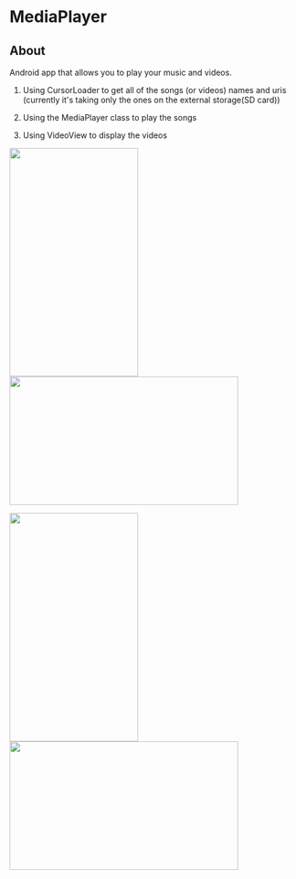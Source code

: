 # MediaPlayer

## About

Android app that allows you to play your music and videos.

1) Using CursorLoader to get all of the songs (or videos) names and uris (currently it's taking only the ones on the external storage(SD card))

2) Using the MediaPlayer class to play the songs

3) Using VideoView to display the videos

 <img src="https://cloud.githubusercontent.com/assets/26404463/24548743/cfb34380-161e-11e7-9ade-e8b62ccb905c.png" width="225px" height="400px" /> <img src="https://cloud.githubusercontent.com/assets/26404463/24548752/dd1d93d6-161e-11e7-815c-fd3b3650f752.png" width="400px" height="225px" />

<img src="https://cloud.githubusercontent.com/assets/26404463/24006664/20da10fa-0a75-11e7-9f95-c673cfe652b4.png" width="225px" height="400px" /> <img src="https://cloud.githubusercontent.com/assets/26404463/24007016/15f360be-0a76-11e7-834c-eff54b8f0d1d.png" width="400px" height="225px" />

